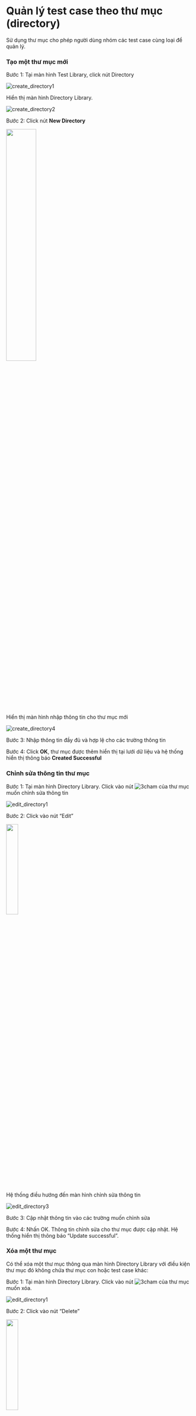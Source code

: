 # Quản lý test case theo thư mục (directory)
Sử dụng thư mục cho phép người dùng nhóm các test case cùng loại để quản lý.

### Tạo một thư mục mới
Bước 1:	Tại màn hình Test Library, click nút Directory

![create_directory1](https://user-images.githubusercontent.com/105435351/198186002-c21c2014-a72c-4968-b269-967c21e9bed9.png)

Hiển thị màn hình Directory Library.

![create_directory2](https://user-images.githubusercontent.com/105435351/198185986-a7864556-8144-49e6-a25b-f0e0893e5332.png)

Bước 2:	Click nút **New Directory**

<img src="https://user-images.githubusercontent.com/105435351/198185994-8f875785-a10f-4826-be6a-42c81dd233b7.png" width="40%" />

Hiển thị màn hình nhập thông tin cho thư mục mới

![create_directory4](https://user-images.githubusercontent.com/105435351/198185999-47b52803-5964-4e9e-849e-092642b6672b.png)

Bước 3:	Nhập thông tin đầy đủ và hợp lệ cho các trường thông tin

Bước 4:	Click **OK**, thư mục được thêm hiển thị tại lưới dữ liệu và hệ thống hiển thị thông báo **Created Successful**

### Chỉnh sửa thông tin thư mục
Bước 1:	Tại màn hình Directory Library. Click vào nút ![3cham](https://user-images.githubusercontent.com/105435351/197490871-756491bf-bdbc-460f-9a51-9b27ed4240c7.png)  của thư mục muốn chỉnh sửa thông tin

![edit_directory1](https://user-images.githubusercontent.com/105435351/198187309-ea83ebee-0e55-44c5-96e0-50477fb404ea.png)

Bước 2:	Click vào nút “Edit”

<img src="https://user-images.githubusercontent.com/105435351/198187304-4af68112-329b-4118-8ba1-5352b64d1036.png" width="25%" />

Hệ thống điều hướng đến màn hình chỉnh sửa thông tin 

![edit_directory3](https://user-images.githubusercontent.com/105435351/198187306-30063841-7cb5-490a-8060-7bd5ec9a4783.png)

Bước 3:	Cập nhật thông tin vào các trường muốn chỉnh sửa

Bước 4:	Nhấn OK. Thông tin chỉnh sửa cho thư mục được cập nhật. Hệ thống hiển thị thông báo “Update successful”.

### Xóa một thư mục
Có thể xóa một thư mục thông qua màn hình Directory Library với điều kiện thư mục đó không chứa thư mục con hoặc test case khác:

Bước 1:	Tại màn hình Directory Library. Click vào nút  ![3cham](https://user-images.githubusercontent.com/105435351/197490871-756491bf-bdbc-460f-9a51-9b27ed4240c7.png)   của thư mục muốn xóa.

![edit_directory1](https://user-images.githubusercontent.com/105435351/198187309-ea83ebee-0e55-44c5-96e0-50477fb404ea.png)

Bước 2:	Click vào nút “Delete”

<img src="https://user-images.githubusercontent.com/105435351/198187603-0f042050-10ba-44fe-887a-8c4e631d731f.png" width="25%" />

Hiển thị popup xác nhận xóa

<img src="https://user-images.githubusercontent.com/105435351/198187690-f28852e8-fbbf-44b6-b6ce-eb908a6becd9.png" width="50%" />

Bước 3:	Kích chọn DELETE.
Thư mục sẽ bị xóa khỏi hệ thống.

### Tạo một thư mục trong thư mục hoặc một test case trong thư mục
Nếu thư mục/test case nằm trong thư mực hoặc thư mục con, người dùng cần kích đúp vào từng thư mục và thư mục con cho đến khi tìm được thư mục/test case mong muốn.

Bước 1:	Kích đúp vào thư mục mong muốn thêm thư mục con hoặc test case.

![directory_testcase1](https://user-images.githubusercontent.com/105435351/198188714-9b6ee077-d13a-493a-9139-b578662e89e6.png)

Bước 2:	Click nút New Directory/New Test để tạo thư mục hoặc test case

![directory_testcase2](https://user-images.githubusercontent.com/105435351/198188717-06b5d814-cdee-4aca-ba84-c81d4fe2c242.png)

Bước 3:	Tùy theo đó là thư mục hay test case, người dùng nhập thông tin đầy đủ vào hợp lệ
- [Thư mục]()
- [Test case]()

Bước 4:	Click nút OK, thư mục/test case được tạo sẽ hiển thị tại lưới dữ liệu.
